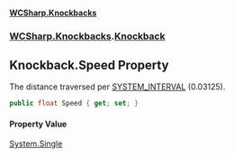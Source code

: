 #### [WCSharp\.Knockbacks](README.md 'README')
### [WCSharp\.Knockbacks](WCSharp.Knockbacks.md 'WCSharp\.Knockbacks').[Knockback](WCSharp.Knockbacks.Knockback.md 'WCSharp\.Knockbacks\.Knockback')

## Knockback\.Speed Property

The distance traversed per [SYSTEM\_INTERVAL](../WCSharp.Events/WCSharp.Events.PeriodicEvents.SYSTEM_INTERVAL.md 'WCSharp\.Events\.PeriodicEvents\.SYSTEM\_INTERVAL') \(0\.03125\)\.

```csharp
public float Speed { get; set; }
```

#### Property Value
[System\.Single](https://learn.microsoft.com/en-us/dotnet/api/system.single 'System\.Single')